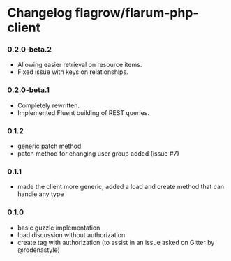 # Changelog flagrow/flarum-php-client

### 0.2.0-beta.2

- Allowing easier retrieval on resource items.
- Fixed issue with keys on relationships.

### 0.2.0-beta.1

- Completely rewritten.
- Implemented Fluent building of REST queries.

### 0.1.2

- generic patch method
- patch method for changing user group added (issue #7)

### 0.1.1

- made the client more generic, added a load and create method that can handle any type

### 0.1.0

- basic guzzle implementation
- load discussion without authorization
- create tag with authorization (to assist in an issue asked on Gitter by @rodenastyle)